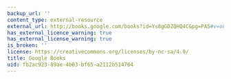 ```yaml
---
backup_url: ''
content_type: external-resource
external_url: http://books.google.com/books?id=Ys8gGDZQHQ4C&pg=PA5#v=onepage
has_external_licence_warning: true
has_external_license_warning: true
is_broken: ''
license: https://creativecommons.org/licenses/by-nc-sa/4.0/
title: Google Books
uid: fb2ac923-89ae-4b03-bf65-a2112b514764
---
```

